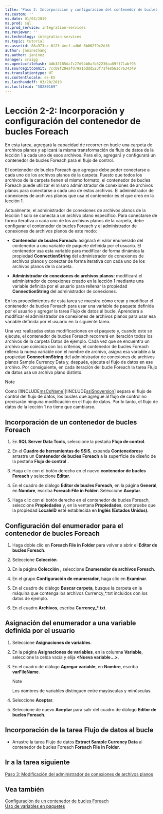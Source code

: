 ```yaml
---
title: 'Paso 2: Incorporación y configuración del contenedor de bucles Foreach | Microsoft Docs'
ms.custom: ''
ms.date: 01/03/2019
ms.prod: sql
ms.prod_service: integration-services
ms.reviewer: ''
ms.technology: integration-services
ms.topic: tutorial
ms.assetid: 88a973cc-0f23-4ecf-adb6-5b06279c2df6
author: janinezhang
ms.author: janinez
manager: craigg
ms.openlocfilehash: 4db32185da7c27d94b0afb52230aa89ff71abf95
ms.sourcegitcommit: 7ccb8f28eafd79a1bddd523f71fe8b61c7634349
ms.translationtype: HT
ms.contentlocale: es-ES
ms.lasthandoff: 03/20/2019
ms.locfileid: "58280169"
---
```

# <a name="lesson-2-2-add-and-configure-the-foreach-loop-container"></a>Lección 2-2: Incorporación y configuración del contenedor de bucles Foreach

En esta tarea, agregará la capacidad de recorrer en bucle una carpeta de archivos planos y aplicará la misma transformación de flujo de datos de la lección 1 a cada uno de esos archivos. Para ello, agregará y configurará un contenedor de bucles Foreach para el flujo de control.  
  
El contenedor de bucles Foreach que agregue debe poder conectarse a cada uno de los archivos planos de la carpeta. Puesto que todos los archivos de la carpeta tienen el mismo formato, el contenedor de bucles Foreach puede utilizar el mismo administrador de conexiones de archivos planos para conectarse a cada uno de estos archivos. El administrador de conexiones de archivos planos que usa el contenedor es el que creó en la lección 1.  
  
Actualmente, el administrador de conexiones de archivos planos de la lección 1 solo se conecta a un archivo plano específico. Para conectarse de forma iterativa a cada uno de los archivos planos de la carpeta, debe configurar el contenedor de bucles Foreach y el administrador de conexiones de archivos planos de este modo:  
  
-   **Contenedor de bucles Foreach:** asignará el valor enumerado del contenedor a una variable de paquete definida por el usuario. El contenedor usa esta variable para modificar de forma dinámica la propiedad **ConnectionString** del administrador de conexiones de archivos planos y conectar de forma iterativa con cada uno de los archivos planos de la carpeta.  
  
-   **Administrador de conexiones de archivos planos:** modificará el administrador de conexiones creado en la lección 1 mediante una variable definida por el usuario para rellenar la propiedad **ConnectionString** del administrador de conexiones.  
  
En los procedimientos de esta tarea se muestra cómo crear y modificar el contenedor de bucles Foreach para usar una variable de paquete definida por el usuario y agregar la tarea Flujo de datos al bucle. Aprenderá a modificar el administrador de conexiones de archivos planos para usar esa variable definida por el usuario en la siguiente tarea.  
  
Una vez realizadas estas modificaciones en el paquete y, cuando este se ejecute, el contenedor de bucles Foreach recorrerá en iteración todos los archivos de la carpeta Datos de ejemplo. Cada vez que se encuentra un archivo que coincida con los criterios, el contenedor de bucles Foreach rellena la nueva variable con el nombre de archivo, asigna esa variable a la propiedad **ConnectionString** del administrador de conexiones de archivos planos Sample Currency Data y, después, ejecuta el flujo de datos en ese archivo. Por consiguiente, en cada iteración del bucle Foreach la tarea Flujo de datos usa un archivo plano distinto.  
  
> [!NOTE]  
> Como [!INCLUDE[msCoName](../includes/msconame-md.md)][!INCLUDE[ssISnoversion](../includes/ssisnoversion-md.md)] separa el flujo de control del flujo de datos, los bucles que agregue al flujo de control no precisarán ninguna modificación en el flujo de datos. Por lo tanto, el flujo de datos de la lección 1 no tiene que cambiarse.  
  
## <a name="add-a-foreach-loop-container"></a>Incorporación de un contenedor de bucles Foreach  
  
1.  En **SQL Server Data Tools**, seleccione la pestaña **Flujo de control**.  
  
2.  En el **Cuadro de herramientas de SSIS**, expanda **Contenedores**y arrastre un **Contenedor de bucles Foreach** a la superficie de diseño de la pestaña **Flujo de control** .  
  
3.  Haga clic con el botón derecho en el nuevo **contenedor de bucles Foreach** y seleccione **Editar**.  
  
4.  En el cuadro de diálogo **Editor de bucles Foreach**, en la página **General**, en **Nombre**, escriba **Foreach File in Folder**. Seleccione **Aceptar**.  
  
5.  Haga clic con el botón derecho en el contenedor de bucles Foreach, seleccione **Propiedades** y, en la ventana **Propiedades**, compruebe que la propiedad **LocaleID** esté establecida en **Inglés (Estados Unidos)**.  
  
## <a name="configure-the-enumerator-for-the-foreach-loop-container"></a>Configuración del enumerador para el contenedor de bucles Foreach  
  
1.  Haga doble clic en **Foreach File in Folder** para volver a abrir el **Editor de bucles Foreach**.  
  
2.  Seleccione **Colección**.  
  
3.  En la página **Colección** , seleccione **Enumerador de archivos Foreach**.  
  
4.  En el grupo **Configuración de enumerador**, haga clic en **Examinar**.  
  
5.  En el cuadro de diálogo **Buscar carpeta**, busque la carpeta en la máquina que contenga los archivos Currency_*.txt incluidos con los datos de ejemplo.

6.  En el cuadro **Archivos**, escriba **Currency_\*.txt**.  
  
## <a name="map-the-enumerator-to-a-user-defined-variable"></a>Asignación del enumerador a una variable definida por el usuario  
  
1.  Seleccione **Asignaciones de variables**.  
  
2.  En la página **Asignaciones de variables**, en la columna **Variable**, seleccione la celda vacía y elija **\<Nueva variable…>**.  
  
3.  En el cuadro de diálogo **Agregar variable**, en **Nombre**, escriba **varFileName**.  
  
    > [!NOTE]  
    > Los nombres de variables distinguen entre mayúsculas y minúsculas.  
  
4.  Seleccione **Aceptar**.  
  
5.  Seleccione de nuevo **Aceptar** para salir del cuadro de diálogo **Editor de bucles Foreach**.  
  
## <a name="add-the-data-flow-task-to-the-loop"></a>Incorporación de la tarea Flujo de datos al bucle  
  
-   Arrastre la tarea Flujo de datos **Extract Sample Currency Data** al contenedor de bucles Foreach **Foreach File in Folder**.  
  
## <a name="go-to-next-task"></a>Ir a la tarea siguiente  
[Paso 3: Modificación del administrador de conexiones de archivos planos](../integration-services/lesson-2-3-modifying-the-flat-file-connection-manager.md)  
  
## <a name="see-also"></a>Vea también  
[Configuración de un contenedor de bucles Foreach](https://msdn.microsoft.com/library/519c6f96-5e1f-47d2-b96a-d49946948c25)  
[Uso de variables en paquetes](https://msdn.microsoft.com/library/7742e92d-46c5-4cc4-b9a3-45b688ddb787)  
  
  
  
